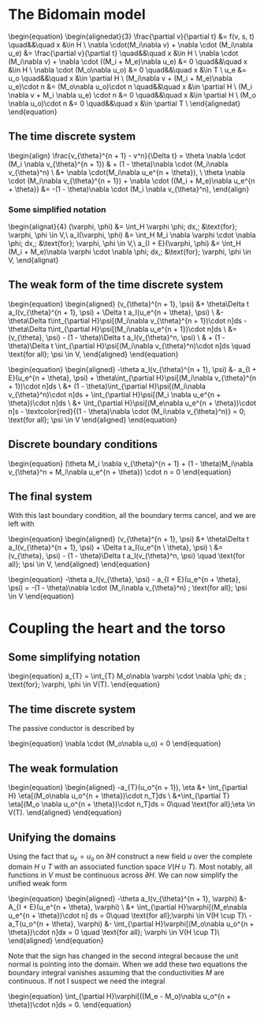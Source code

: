 # The Bidomain model

\begin{equation}
\begin{alignedat}{3}
    \frac{\partial v}{\partial t} &= f(v, s, t) \quad&&\quad x &\in H \\
    \nabla \cdot(M_i\nabla v) + \nabla \cdot (M_i\nabla u_e) &= \frac{\partial v}{\partial t} \quad&&\quad x &\in H \\
    \nabla \cdot (M_i\nabla v) + \nabla \cdot ((M_i + M_e)\nabla u_e) &= 0 \quad&&\quad x &\in H \\
    \nabla \cdot (M_o\nabla u_o) &= 0 \quad&&\quad x &\in T \\
    u_e &= u_o \quad&&\quad x &\in \partial H \\
    (M_i\nabla v + (M_i + M_e)\nabla u_e)\cdot n &= (M_o\nabla u_o)\cdot n \quad&&\quad x &\in \partial H \\
    (M_i \nabla v + M_i \nabla u_e) \cdot n &= 0 \quad&&\quad x &\in \partial H \\
    (M_o \nabla u_o)\cdot n &= 0 \quad&&\quad x &\in \partial T \\
\end{alignedat}
\end{equation}

## The time discrete system

\begin{align}
    \frac{v_{\theta}^{n + 1} - v^n}{\Delta t} = \theta \nabla \cdot (M_i \nabla v_{\theta}^{n + 1})
     & + (1 - \theta)\nabla \cdot (M_i\nabla v_{\theta}^n) \\
     &+ \nabla \cdot(M_i\nabla u_e^{n + \theta}), \\
     \theta \nabla \cdot (M_i\nabla v_{\theta}^{n + 1}) +
     \nabla \cdot ((M_i + M_e)\nabla u_e^{n + \theta}) &=
     -(1 - \theta)\nabla \cdot (M_i \nabla v_{\theta}^n),
\end{align}

### Some simplified notation

\begin{alignat}{4}
    (\varphi, \phi) &= \int_H \varphi \phi\; dx,\;  &\text{for}\; \varphi, \phi \in V,\\
    a_I(\varphi, \phi) &= \int_H M_i \nabla \varphi \cdot \nabla \phi\; dx,\; &\text{for}\; \varphi, \phi \in V,\\
    a_{I + E}(\varphi, \phi) &= \int_H (M_i + M_e)\nabla \varphi \cdot \nabla \phi\; dx,\; &\text{for}\; \varphi, \phi \in V,
\end{alignat}


## The weak form of the time discrete system

\begin{equation}
\begin{aligned}
    (v_{\theta}^{n + 1}, \psi) &+ \theta\Delta t a_I(v_{\theta}^{n + 1}, \psi) + \Delta t a_I(u_e^{n + \theta}, \psi) \\
    &- \theta\Delta t\int_{\partial H}\psi[(M_i\nabla v_{\theta}^{n + 1})\cdot n]ds
    - \theta\Delta t\int_{\partial H}\psi[(M_i\nabla u_e^{n + 1})\cdot n]ds \\
    &= (v_{\theta}, \psi) - (1 - \theta)\Delta t a_I(v_{\theta}^n, \psi) \\
    & + (1 - \theta)\Delta t \int_{\partial H}\psi[(M_i\nabla v_{\theta}^n)\cdot n]ds
    \quad \text{for all}\; \psi \in V,
\end{aligned}
\end{equation}

\begin{equation}
\begin{aligned}
    -\theta a_I(v_{\theta}^{n + 1}, \psi) &- a_{I + E}(u_e^{n + \theta}, \psi)
    + \theta\int_{\partial H}\psi[(M_i\nabla v_{\theta}^{n + 1})\cdot n]ds \\
    &+ (1 - \theta)\int_{\partial H}\psi[(M_i\nabla v_{\theta}^n)\cdot n]ds
    + \int_{\partial H}\psi[(M_i \nabla u_e^{n + \theta})\cdot n]ds \\
    &+ \int_{\partial H}\psi[(M_e\nabla u_e^{n + \theta})\cdot n]s
    - \textcolor{red}{(1 - \theta)\nabla \cdot (M_i\nabla v_{\theta}^n)} = 0\; \text{for all}\; \psi \in V
\end{aligned}
\end{equation}

## Discrete boundary conditions

\begin{equation}
    (\theta M_i \nabla v_{\theta}^{n + 1} + (1 - \theta)M_i\nabla v_{\theta}^n + 
    M_i\nabla u_e^{n + \theta}) \cdot n = 0
\end{equation}

## The final system

With this last boundary condition, all the boundary terms cancel, and we are left with

\begin{equation}
\begin{aligned}
    (v_{\theta}^{n + 1}, \psi) &+ \theta\Delta t a_I(v_{\theta}^{n + 1}, \psi) + \Delta t a_I(u_e^{n \ \theta}, \psi) \\
    &= (v_{\theta}, \psi) - (1 - \theta)\Delta t a_I(v_{\theta}^n, \psi) \quad \text{for all}\; \psi \in V,
\end{aligned}
\end{equation}

\begin{equation}
    -\theta a_I(v_{\theta}, \psi) - a_{I + E}(u_e^{n + \theta}, \psi) = -(1 - \theta)\nabla \cdot (M_i\nabla v_{\theta}^n) 
    \; \text{for all}\; \psi \in V
\end{equation}

# Coupling the heart and the torso

## Some simplifying notation

\begin{equation}
    a_{T} = \int_{T} M_o\nabla \varphi \cdot \nabla \phi\; dx \; \text{for}\; \varphi, \phi \in V(T).
\end{equation}


## The time discrete system

The passive conductor is described by

\begin{equation}
    \nabla \cdot (M_o\nabla u_o) = 0
\end{equation}

## The weak formulation

\begin{equation}
\begin{aligned}
    -a_{T}(u_o^{n + 1}), \eta &+ \int_{\partial H} \eta[(M_o\nabla u_o^{n + \theta})\cdot n_T]ds \\
    &+\int_{\partial T} \eta[(M_o \nabla u_o^{n + \theta})\cdot n_T]ds = 0\quad \text{for all}\;\eta \in V(T).
\end{aligned}
\end{equation}

## Unifying the domains

Using the fact that $u_e = u_o \;\text{on}\; \partial H$ construct a new field $u$ over the complete domain
$H \cup T$ with an associated function space $V(H \cup T)$. Most notably, all functions in $V$ must be
continuous across $\partial H$. We can now simplify the unified weak form

\begin{equation}
\begin{aligned}
    -\theta a_I(v_{\theta}^{n + 1}, \varphi) &- A_{I + E}(u_e^{n + \theta}, \varphi) \\
    &+ \int_{\partial H}\varphi[(M_e\nabla u_e^{n + \theta})\cdot n] ds = 0\quad \text{for all}\;\varphi
    \in V(H \cup T)\\
    -a_T(u_o^{n + \theta}, \varphi) &- \int_{\partial H}\varphi[(M_o\nabla u_o^{n + \theta})\cdot n]dx = 0
    \quad \text{for all}\; \varphi \in V(H \cup T)\\
\end{aligned}
\end{equation}

Note that the sign has changed in the second integral because the unit normal is pointing into the domain.
When we add these two equations the boundary integral vanishes assuming that the conductivities $M$
are continuous. If not I suspect we need the integral

\begin{equation}
    \int_{\partial H}\varphi[((M_e - M_o)\nabla u_o^{n + \theta})\cdot n]ds = 0.
\end{equation}
